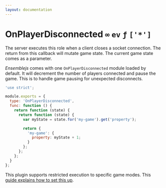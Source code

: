 ```yaml
---
layout: documentation
---
```


# OnPlayerDisconnected `∞` `ev` `ƒ` `['*']`
The server executes this role when a client closes a socket connection. The return from this callback will mutate game state. The current game state comes as a parameter.

*Ensemblejs* comes with one `OnPlayerDisconnected` module loaded by default. It will decrement the number of players connected and pause the game. This is to handle game pausing for unexpected disconnects.

~~~javascript
'use strict';

module.exports = {
  type: 'OnPlayerDisconnected',
  func: function () {
    return function (state) {
      return function (state) {
        var myState = state.for('my-game').get('property');

        return {
          'my-game': {
            property: myState + 1;
          }
        };
      };
    };
  }
};
~~~

This plugin supports restricted execution to specific game modes. This [guide explains how to set this up](/docs/guides/restricted-execution.html).